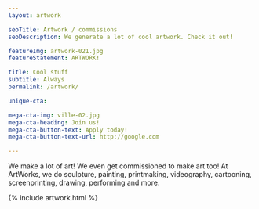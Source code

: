 ```yaml
---
layout: artwork

seoTitle: Artwork / commissions
seoDescription: We generate a lot of cool artwork. Check it out!

featureImg: artwork-021.jpg
featureStatement: ARTWORK!

title: Cool stuff
subtitle: Always
permalink: /artwork/

unique-cta:

mega-cta-img: ville-02.jpg
mega-cta-heading: Join us!
mega-cta-button-text: Apply today!
mega-cta-button-text-url: http://google.com

---
```


We make a lot of art! We even get commissioned to make art too! At ArtWorks, we do sculpture, painting, printmaking, videography, cartooning, screenprinting, drawing, performing and more.

{% include artwork.html %}
